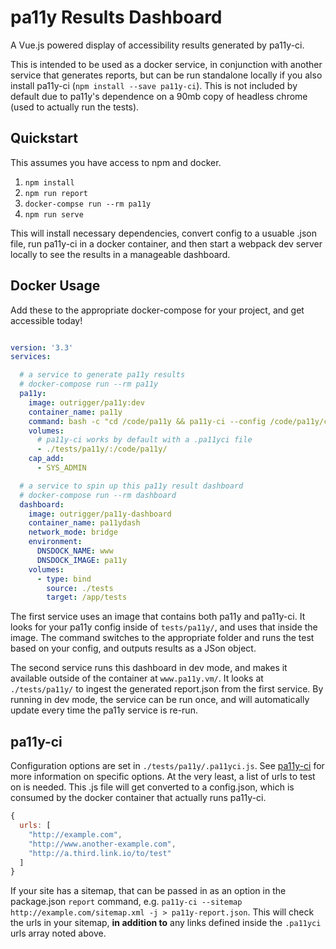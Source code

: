 # pa11y Results Dashboard
A Vue.js powered display of accessibility results generated by pa11y-ci.

This is intended to be used as a docker service, in conjunction with another service that generates reports, but can be run standalone locally if you also install pa11y-ci (`npm install --save pa11y-ci`). This is not included by default due to pa11y's dependence on a 90mb copy of headless chrome (used to actually run the tests).

## Quickstart
This assumes you have access to npm and docker.

1. `npm install`
2. `npm run report`
3. `docker-compse run --rm pa11y`
4. `npm run serve`

This will install necessary dependencies, convert config to a usuable .json file, run pa11y-ci in a docker container, and then start a webpack dev server locally to see the results in a manageable dashboard.

## Docker Usage
Add these to the appropriate docker-compose for your project, and get accessible today!

```docker-compose.yml

version: '3.3'
services:

  # a service to generate pa11y results
  # docker-compose run --rm pa11y
  pa11y:
    image: outrigger/pa11y:dev
    container_name: pa11y
    command: bash -c "cd /code/pa11y && pa11y-ci --config /code/pa11y/config.json --json > report.json"
    volumes:
      # pa11y-ci works by default with a .pa11yci file
      - ./tests/pa11y/:/code/pa11y/
    cap_add:
      - SYS_ADMIN

  # a service to spin up this pa11y result dashboard
  # docker-compose run --rm dashboard
  dashboard:
    image: outrigger/pa11y-dashboard
    container_name: pa11ydash
    network_mode: bridge
    environment:
      DNSDOCK_NAME: www
      DNSDOCK_IMAGE: pa11y
    volumes:
      - type: bind
        source: ./tests
        target: /app/tests
```

The first service uses an image that contains both pa11y and pa11y-ci. It looks for your pa11y config inside of `tests/pa11y/`, and uses that inside the image. The command switches to the appropriate folder and runs the test based on your config, and outputs results as a JSon object.

The second service runs this dashboard in dev mode, and makes it available outside of the container at `www.pa11y.vm/`. It looks at `./tests/pa11y/` to ingest the generated report.json from the first service. By running in dev mode, the service can be run once, and will automatically update every time the pa11y service is re-run.

## pa11y-ci

Configuration options are set in `./tests/pa11y/.pa11yci.js`. See [pa11y-ci](https://github.com/pa11y/pa11y-ci) for more information on specific options. At the very least, a list of urls to test on is needed. This .js file will get converted to a config.json, which is consumed by the docker container that actually runs pa11y-ci. 

```js
{
  urls: [
    "http://example.com",
    "http://www.another-example.com",
    "http://a.third.link.io/to/test"
  ]
}
```

If your site has a sitemap, that can be passed in as an option in the package.json `report` command, e.g. `pa11y-ci --sitemap http://example.com/sitemap.xml -j > pa11y-report.json`. This will check the urls in your sitemap, __in addition to__ any links defined inside the `.pa11yci` urls array noted above.